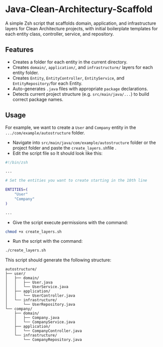 # Java-Clean-Architectury-Scaffold
A simple Zsh script that scaffolds domain, application, and infrastructure layers for Clean Architecture projects, with initial boilerplate templates for each entity class, controller, service, and repository.

## Features
- Creates a folder for each entity in the current directory.
- Creates `domain/`, `application/`, and `infrastructure/` layers for each entity folder.
- Creates `Entity`, `EntityController`, `EntityService`, and `EntityRepository/`for each Entity.
- Auto-generates `.java` files with appropriate `package` declarations.
- Detects current project structure (e.g. `src/main/java/...`) to build correct package names.

## Usage
For example, we want to create a `User` and `Company` entity in the `.../com/example/autostructure` folder.
- Navigate into `src/main/java/com/example/autostructure` folder or the project folder and paste the `create_layers.sh`file .
- Edit the script file so It should look like this:

```bash
#!/bin/zsh

...

# Set the entities you want to create starting in the 10th line

ENTITIES=(
    "User"
    "Company"
)

...
````
- Give the script execute permissions with the command:
```bash
chmod +x create_layers.sh
```
- Run the script with the command:
```bash
./create_layers.sh
```

This script should generate the following structure:
```
autostructure/
├── user/
│   ├── domain/
│   │   ├── User.java
│   │   └── UserService.java
│   ├── application/
│   │   └── UserController.java
│   └── infrastructure/
│       └── UserRepository.java
└── company/
    ├── domain/
    │   ├── Company.java
    │   └── CompanyService.java
    ├── application/
    │   └── CompanyController.java
    └── infrastructure/
        └── CompanyRepository.java
```
